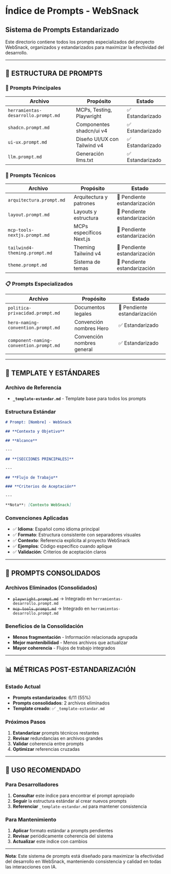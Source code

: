 # Índice de Prompts - WebSnack

## **Sistema de Prompts Estandarizado**

Este directorio contiene todos los prompts especializados del proyecto WebSnack, organizados y estandarizados para maximizar la efectividad del desarrollo.

---

## **📂 ESTRUCTURA DE PROMPTS**

### **🎯 Prompts Principales**

| Archivo                             | Propósito                    | Estado           |
| ----------------------------------- | ---------------------------- | ---------------- |
| `herramientas-desarrollo.prompt.md` | MCPs, Testing, Playwright    | ✅ Estandarizado |
| `shadcn.prompt.md`                  | Componentes shadcn/ui v4     | ✅ Estandarizado |
| `ui-ux.prompt.md`                   | Diseño UI/UX con Tailwind v4 | ✅ Estandarizado |
| `llm.prompt.md`                     | Generación llms.txt          | ✅ Estandarizado |

### **🔧 Prompts Técnicos**

| Archivo                       | Propósito                | Estado                       |
| ----------------------------- | ------------------------ | ---------------------------- |
| `arquitectura.prompt.md`      | Arquitectura y patrones  | 📝 Pendiente estandarización |
| `layout.prompt.md`            | Layouts y estructura     | 📝 Pendiente estandarización |
| `mcp-tools-nextjs.prompt.md`  | MCPs específicos Next.js | 📝 Pendiente estandarización |
| `tailwind4-theming.prompt.md` | Theming Tailwind v4      | 📝 Pendiente estandarización |
| `theme.prompt.md`             | Sistema de temas         | 📝 Pendiente estandarización |

### **📋 Prompts Especializados**

| Archivo                         | Propósito          | Estado                       |
| ------------------------------- | ------------------ | ---------------------------- |
| `politica-privacidad.prompt.md` | Documentos legales | 📝 Pendiente estandarización |
| `hero-naming-convention.prompt.md` | Convención nombres Hero | ✅ Estandarizado |
| `component-naming-convention.prompt.md` | Convención nombres general | ✅ Estandarizado |

---

## **📖 TEMPLATE Y ESTÁNDARES**

### **Archivo de Referencia**

- **`_template-estandar.md`** - Template base para todos los prompts

### **Estructura Estándar**

```markdown
# Prompt: [Nombre] - WebSnack

## **Contexto y Objetivo**

## **Alcance**

---

## **[SECCIONES PRINCIPALES]**

---

## **Flujo de Trabajo**

### **Criterios de Aceptación**

---

**Nota**: [Contexto WebSnack]
```

### **Convenciones Aplicadas**

- ✅ **Idioma**: Español como idioma principal
- ✅ **Formato**: Estructura consistente con separadores visuales
- ✅ **Contexto**: Referencia explícita al proyecto WebSnack
- ✅ **Ejemplos**: Código específico cuando aplique
- ✅ **Validación**: Criterios de aceptación claros

---

## **🔄 PROMPTS CONSOLIDADOS**

### **Archivos Eliminados (Consolidados)**

- ~~`playwright.prompt.md`~~ → Integrado en `herramientas-desarrollo.prompt.md`
- ~~`mcp-tools.prompt.md`~~ → Integrado en `herramientas-desarrollo.prompt.md`

### **Beneficios de la Consolidación**

- **Menos fragmentación** - Información relacionada agrupada
- **Mejor mantenibilidad** - Menos archivos que actualizar
- **Mayor coherencia** - Flujos de trabajo integrados

---

## **📊 MÉTRICAS POST-ESTANDARIZACIÓN**

### **Estado Actual**

- **Prompts estandarizados**: 6/11 (55%)
- **Prompts consolidados**: 2 archivos eliminados
- **Template creado**: ✅ `_template-estandar.md`

### **Próximos Pasos**

1. **Estandarizar** prompts técnicos restantes
2. **Revisar** redundancias en archivos grandes
3. **Validar** coherencia entre prompts
4. **Optimizar** referencias cruzadas

---

## **🎯 USO RECOMENDADO**

### **Para Desarrolladores**

1. **Consultar** este índice para encontrar el prompt apropiado
2. **Seguir** la estructura estándar al crear nuevos prompts
3. **Referenciar** `_template-estandar.md` para mantener consistencia

### **Para Mantenimiento**

1. **Aplicar** formato estándar a prompts pendientes
2. **Revisar** periódicamente coherencia del sistema
3. **Actualizar** este índice con cambios

---

**Nota**: Este sistema de prompts está diseñado para maximizar la efectividad del desarrollo en WebSnack, manteniendo consistencia y calidad en todas las interacciones con IA.
